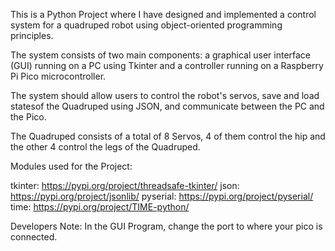 This is a Python Project where I have designed and implemented a control system for a quadruped robot using object-oriented programming principles. 

The system consists of two main components: a graphical user interface (GUI) running on a PC using Tkinter and a controller running on a Raspberry Pi Pico microcontroller. 

The system should allow users to control the robot's servos, save and load statesof the Quadruped using JSON, and communicate between the PC and the Pico.

The Quadruped consists of a total of 8 Servos, 4 of them control the hip and the other 4 control the legs of the Quadruped.

Modules used for the Project:

tkinter: https://pypi.org/project/threadsafe-tkinter/
json: https://pypi.org/project/jsonlib/
pyserial: https://pypi.org/project/pyserial/
time: https://pypi.org/project/TIME-python/

Developers Note: In the GUI Program, change the port to where your pico is connected.
